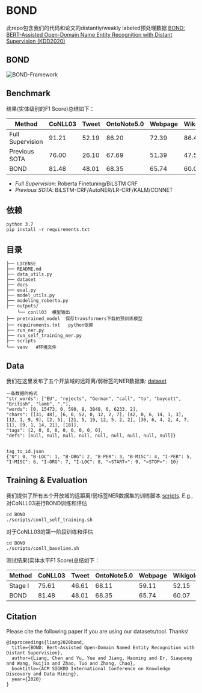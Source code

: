 # BOND
此repo包含我们的代码和论文的distantly/weakly labeled预处理数据 [BOND: BERT-Assisted Open-Domain Name Entity Recognition with Distant Supervision (KDD2020)](https://arxiv.org/abs/2006.15509)

## BOND

![BOND-Framework](docs/bond.png)

## Benchmark
结果(实体级别的F1 Score)总结如下：

| Method | CoNLL03 | Tweet | OntoNote5.0 | Webpage | Wikigold |
| ------ | ------- | ----- | ----------- | ------- | -------- |
| Full Supervision  | 91.21 | 52.19 | 86.20 | 72.39 | 86.43 |
| Previous SOTA | 76.00 | 26.10 | 67.69 | 51.39 | 47.54 |
| BOND | 81.48 | 48.01 | 68.35 | 65.74 | 60.07 |

- *Full Supervision*: Roberta Finetuning/BiLSTM CRF
- *Previous SOTA*: BiLSTM-CRF/AutoNER/LR-CRF/KALM/CONNET

## 依赖
```buildoutcfg
python 3.7
pip install -r requirements.txt
```

## 目录
```buildoutcfg
├── LICENSE
├── README.md
├── data_utils.py
├── dataset
├── docs
├── eval.py
├── model_utils.py
├── modeling_roberta.py
├── outputs/
    └── conll03  模型输出
├── pretrained_model  保存transformers下载的预训练模型
├── requirements.txt   python依赖
├── run_ner.py
├── run_self_training_ner.py
├── scripts
└── venv   #环境文件
```

## Data
我们在这里发布了五个开放域的远距离/弱标签的NER数据集: [dataset](dataset)
```buildoutcfg
一条数据的格式
"str_words": ["EU", "rejects", "German", "call", "to", "boycott", "British", "lamb", "."], 
"words": [0, 15473, 0, 590, 8, 3848, 0, 6233, 2], 
"chars": [[31, 48], [6, 0, 52, 0, 12, 2, 7], [42, 0, 6, 14, 1, 3], [12, 1, 9, 9], [2, 5], [21, 5, 19, 12, 5, 2, 2], [36, 6, 4, 2, 4, 7, 11], [9, 1, 14, 21], [18]], 
"tags": [2, 0, 0, 0, 0, 0, 0, 0, 0], 
"defs": [null, null, null, null, null, null, null, null, null]}


tag_to_id.json
{"O": 0, "B-LOC": 1, "B-ORG": 2, "B-PER": 3, "B-MISC": 4, "I-PER": 5, "I-MISC": 6, "I-ORG": 7, "I-LOC": 8, "<START>": 9, "<STOP>": 10}
```
## Training & Evaluation

我们提供了所有五个开放域的远距离/弱标签NER数据集的训练脚本 [scripts](scripts). E.g., 对CoNLL03进行BOND训练和评估
```
cd BOND
./scripts/conll_self_training.sh
```
对于CoNLL03的第一阶段训练和评估
```
cd BOND
./scripts/conll_baseline.sh
```
测试结果(实体水平F1 Score)总结如下：

| Method | CoNLL03 | Tweet | OntoNote5.0 | Webpage | Wikigold |
| ------ | ------- | ----- | ----------- | ------- | -------- |
| Stage I| 75.61   | 46.61 | 68.11       | 59.11   | 52.15    |
| BOND   | 81.48   | 48.01 | 68.35       | 65.74   | 60.07    |


## Citation

Please cite the following paper if you are using our datasets/tool. Thanks!

```
@inproceedings{liang2020bond,
  title={BOND: Bert-Assisted Open-Domain Named Entity Recognition with Distant Supervision},
  author={Liang, Chen and Yu, Yue and Jiang, Haoming and Er, Siawpeng and Wang, Ruijia and Zhao, Tuo and Zhang, Chao},
  booktitle={ACM SIGKDD International Conference on Knowledge Discovery and Data Mining},
  year={2020}
}
```
